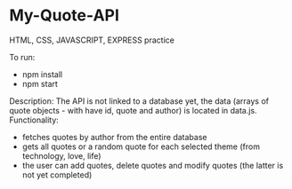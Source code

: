 # My-Quote-API
HTML, CSS, JAVASCRIPT, EXPRESS practice

To run:
- npm install
- npm start

Description: 
The API is not linked to a database yet, the data (arrays of quote objects - with have id, quote and author) is located in data.js.
Functionality:
  - fetches quotes by author from the entire database 
  - gets all quotes or a random quote for each selected theme (from technology, love, life) 
  - the user can add quotes, delete quotes and modify quotes (the latter is not yet completed)
